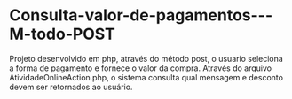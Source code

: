 # Consulta-valor-de-pagamentos---M-todo-POST
Projeto desenvolvido em php, através do método post, o  usuario seleciona a forma de pagamento e fornece o valor da compra. Através do arquivo AtividadeOnlineAction.php, o sistema consulta qual mensagem e desconto devem ser retornados ao usuário.
